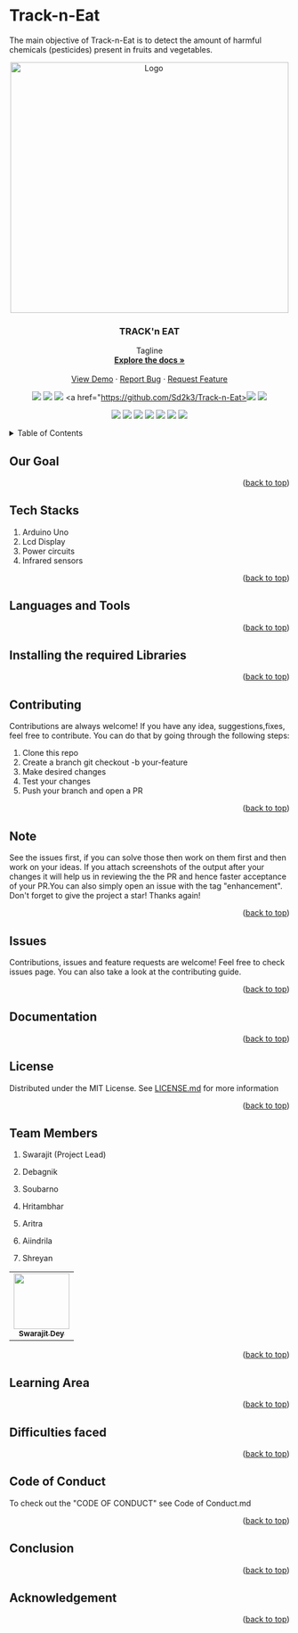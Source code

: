 # Track-n-Eat
The main objective of Track-n-Eat is to detect the amount of harmful chemicals (pesticides) present in fruits and vegetables.

<div align="center">
  <a href="https://github.com/othneildrew/Best-README-Template">
    <img src="https://i.imgur.com/mPsdaJh.png" alt="Logo" width="500" height="450">
  </a>

  <h3 align="center">TRACK'n EAT</h3>

  <p align="center">
  Tagline
    <br />
    <a href="https://github.com/othneildrew/Best-README-Template"><strong>Explore the docs »</strong></a>
    <br />
    <br />
    <a href="https://github.com/othneildrew/Best-README-Template">View Demo</a>
    ·
    <a href="https://github.com/othneildrew/Best-README-Template/issues">Report Bug</a>
    ·
    <a href="https://github.com/othneildrew/Best-README-Template/issues">Request Feature</a>
  </p>
</div>

<div align="center">

<a href="https://github.com/Sd2k3/Track-n-Eat"><img src="https://badges.frapsoft.com/os/v1/open-source.svg?v=103"></a>
<a href="https://github.com/Sd2k3/Track-n-Eat"><img src="https://img.shields.io/badge/Built%20by-developers%20%3C%2F%3E-0059b3"></a>
<a href="https://github.com/Sd2k3/Track-n-Eat"><img src="https://img.shields.io/static/v1.svg?label=Contributions&message=Welcome&color=yellow"></a>
<a href="https://github.com/Sd2k3/Track-n-Eat><img src="https://img.shields.io/badge/Maintained%3F-yes-brightgreen.svg?v=103"></a>
<a href="https://github.com/Sd2k3/Track-n-Eat/blob/main/LICENSE"><img src="https://img.shields.io/badge/license-MIT-blue.svg?v=103"></a>

<a href="https://github.com/Sd2k3/Track-n-Eat/graphs/contributors"><img src="https://img.shields.io/github/contributors/Amit366/FunwithPhysics?color=brightgreen"></a>
<a href="https://github.com/Sd2k3/Track-n-Eat/stargazers"><img src="https://img.shields.io/github/stars/Amit366/FunwithPhysics?color=0059b3"></a>
<a href="https://github.com/Sd2k3/Track-n-Eat/network/members"><img src="https://img.shields.io/github/forks/Amit366/FunwithPhysics?color=yellow"></a>
<a href="https://github.com/Sd2k3/Track-n-Eat/issues"><img src="https://img.shields.io/github/issues/Amit366/FunwithPhysics?color=0059b3"></a>
<a href="https://github.com/Sd2k3/Track-n-Eat/issues?q=is%3Aissue+is%3Aclosed"><img src="https://img.shields.io/github/issues-closed-raw/Tech-N-Science/FunwithScience?color=yellow"></a>
<a href="https://github.com/Sd2k3/Track-n-Eat/pulls"><img src="https://img.shields.io/github/issues-pr/Amit366/FunwithPhysics?color=brightgreen"></a>
<a href="https://github.com/Sd2k3/Track-n-Eat"><img src="https://img.shields.io/github/issues-pr-closed-raw/Amit366/FunwithPhysics?color=0059b3"></a>

</div>

<!-- TABLE OF CONTENTS -->
<details>
  <summary>Table of Contents</summary>
  <ol>
    <li>
      <a href="#about-the-project">Our Goal</a>
      <ul>
        <li><a href="#built-with">Tech Stacks</a></li>
      </ul>
    </li>
    <li>
      <a href="#getting-started">Languages and Tools</a>
      <ul>
        <li><a href="#prerequisites">Required Libraries</a></li>
        <li><a href="#installation">Contributing</a></li>
      </ul>
    </li>
    <li><a href="#usage">Note</a></li>
    <li><a href="#roadmap">Issues</a></li>
    <li><a href="#contributing">Documentations</a></li>
    <li><a href="#license">License</a></li>
    <li><a href="#contact">Team Members</a></li>
    <li><a href="#acknowledgments">Learning Areas</a></li>
    <li><a href="#acknowledgments">Difficulties faced</a></li>
    <li><a href="#acknowledgments">Code of Conduct</a></li>
    <li><a href="#acknowledgments">Conclusion</a></li>
    <li><a href="#acknowledgments">Acknowledgement</a></li>
  </ol>
</details>



## Our Goal
<p align="right">(<a href="#top">back to top</a>)</p>

## Tech Stacks
1. Arduino Uno
2. Lcd Display
3. Power circuits
4. Infrared sensors
<p align="right">(<a href="#top">back to top</a>)</p>

## Languages and Tools
<p align="right">(<a href="#top">back to top</a>)</p>

## Installing the required Libraries
<p align="right">(<a href="#top">back to top</a>)</p>

## Contributing
Contributions are always welcome! If you have any idea, suggestions,fixes, feel free to contribute. You can do that by going through the following steps:

1. Clone this repo
2. Create a branch git checkout -b your-feature
3. Make desired changes
4. Test your changes
5. Push your branch and open a PR
<p align="right">(<a href="#top">back to top</a>)</p>

## Note
See the issues first, if you can solve those then work on them first and then work on your ideas.
If you attach screenshots of the output after your changes it will help us in reviewing the the PR and hence faster acceptance of your PR.You can also simply open an issue with the tag "enhancement". Don't forget to give the project a star! Thanks again!
<p align="right">(<a href="#top">back to top</a>)</p>

## Issues
Contributions, issues and feature requests are welcome! Feel free to check issues page. You can also take a look at the contributing guide.
<p align="right">(<a href="#top">back to top</a>)</p>

## Documentation
<p align="right">(<a href="#top">back to top</a>)</p>

## License
Distributed under the MIT License. See [LICENSE.md][Homepage] for more information

[Homepage]:https://github.com/Sd2k3/Track-n-Eat/blob/main/LICENSE.md
<p align="right">(<a href="#top">back to top</a>)</p>

## Team Members
1. Swarajit (Project Lead)

2. Debagnik

3. Soubarno

4. Hritambhar

5. Aritra

6. Aiindrila

7. Shreyan

<table>
  <tr>
    <td align="center"><a href="https://github.com/Sd2k3/"><img src="https://imgur.com/gallery/NvifQfE" width="100px;" alt=""/><br /><sub><b>Swarajit Dey </b></sub></a><br /><a href="#design-Swarajit Dey" title="Design"></a></td>
  </tr>   
</table>
<p align="right">(<a href="#top">back to top</a>)</p>

## Learning Area
<p align="right">(<a href="#top">back to top</a>)</p>

## Difficulties faced
<p align="right">(<a href="#top">back to top</a>)</p>

## Code of Conduct
To check out the "CODE OF CONDUCT" see Code of Conduct.md
<p align="right">(<a href="#top">back to top</a>)</p>

## Conclusion
<p align="right">(<a href="#top">back to top</a>)</p>

## Acknowledgement
<p align="right">(<a href="#top">back to top</a>)</p>


